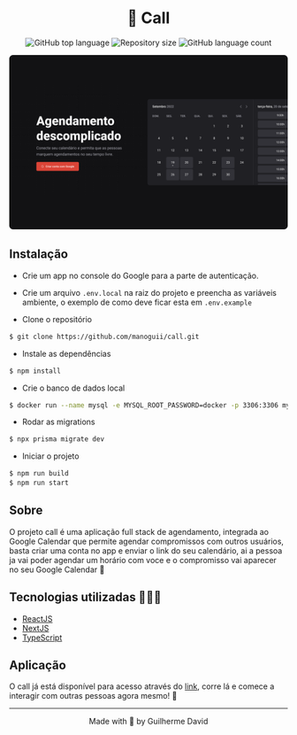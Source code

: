 <h1 align="center">
  📅 Call
</h1>

<p align="center">
  <img alt="GitHub top language" src="https://img.shields.io/github/languages/top/manoguii/call?color=blue">
  <img alt="Repository size" src="https://img.shields.io/github/repo-size/manoguii/call?color=blue">
  <img alt="GitHub language count" src="https://img.shields.io/github/languages/count/manoguii/call?color=blue">
</p>

<div align="left">
  <img src="assets/call.png" alt="faladev" >
</div>

## Instalação

- Crie um app no console do Google para a parte de autenticação.

- Crie um arquivo ```.env.local``` na raiz do projeto e preencha as variáveis ambiente, o exemplo de como deve ficar esta em ```.env.example```

- Clone o repositório
```bash
$ git clone https://github.com/manoguii/call.git
```

- Instale as dependências
```bash
$ npm install
```

- Crie o banco de dados local
```bash
$ docker run --name mysql -e MYSQL_ROOT_PASSWORD=docker -p 3306:3306 mysql:latest
```

- Rodar as migrations
```bash
$ npx prisma migrate dev
```

- Iniciar o projeto
```bash
$ npm run build
$ npm run start
```

## Sobre

O projeto call é uma aplicação full stack de agendamento, integrada ao Google Calendar que permite agendar compromissos com outros usuários, basta criar uma conta no app e enviar o link do seu calendário, ai a pessoa ja vai poder agendar um horário com voce e o compromisso vai aparecer no seu Google Calendar 🚀


## Tecnologias utilizadas 👩🏻‍💻

- [ReactJS](https://reactjs.org/)
- [NextJS](https://nextjs.org/)
- [TypeScript](https://www.typescriptlang.org/)

## Aplicação

O call já está disponível para acesso através do [link](https://call-chi.vercel.app), corre lá e comece a interagir com outras pessoas agora mesmo!  🚀

---

<p align="center">Made with 💙 by Guilherme David</p>